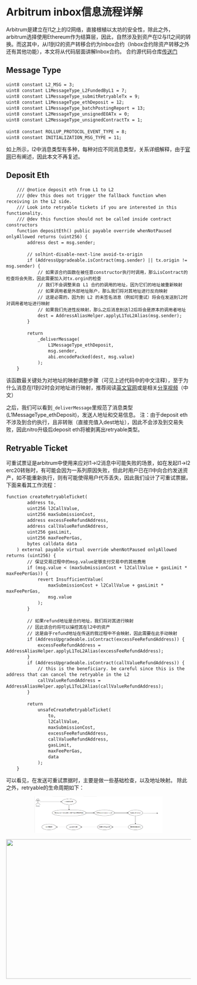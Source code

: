 # Arbitrum inbox信息流程详解
Arbitrum是建立在l1之上的l2网络，直接根植以太坊的安全性，除此之外，arbitrum选择使用Ethereum作为结算层，因此，自然涉及到资产在l2与l1之间的转换。而这其中，从l1到l2的资产转移合约为Inbox合约（Inbox合约除资产转移之外还有其他功能），本文将从代码层面讲解Inbox合约。
合约源代码仓库[传送门](https://github.com/OffchainLabs/nitro/blob/master/contracts/src/bridge/Inbox.sol)
## Message Type
```
uint8 constant L2_MSG = 3;
uint8 constant L1MessageType_L2FundedByL1 = 7;
uint8 constant L1MessageType_submitRetryableTx = 9;
uint8 constant L1MessageType_ethDeposit = 12;
uint8 constant L1MessageType_batchPostingReport = 13;
uint8 constant L2MessageType_unsignedEOATx = 0;
uint8 constant L2MessageType_unsignedContractTx = 1;

uint8 constant ROLLUP_PROTOCOL_EVENT_TYPE = 8;
uint8 constant INITIALIZATION_MSG_TYPE = 11;
```
如上所示，l2中消息类型有多种，每种对应不同消息类型，关系详细解释，由于[官网](https://developer.offchainlabs.com/docs/arbos_formats#incoming-messages)已有阐述，因此本文不再复述。
## Deposit Eth
```
    /// @notice deposit eth from L1 to L2
    /// @dev this does not trigger the fallback function when receiving in the L2 side.
    /// Look into retryable tickets if you are interested in this functionality.
    /// @dev this function should not be called inside contract constructors
    function depositEth() public payable override whenNotPaused onlyAllowed returns (uint256) {
        address dest = msg.sender;

        // solhint-disable-next-line avoid-tx-origin
        if (AddressUpgradeable.isContract(msg.sender) || tx.origin != msg.sender) {
            // 如果该合约函数在被任意constructor执行时调用，那么isContract的检查将会失败，因此需要加入对tx.orgin的检查 
            // 我们不会调整来自 L1 合约的调用的地址，因为它们的地址被重新映射
            // 如果调用者是外部地址账户，那么我们将对其地址进行反向映射
            // 这是必需的，因为到 L2 的未签名消息（例如可重试）将会在发送到l2时对调用者地址进行映射
            // 如果我们先进性反映射，那么之后消息到达l2后将会是原本的调用者地址
            dest = AddressAliasHelper.applyL1ToL2Alias(msg.sender);
        }

        return
            _deliverMessage(
                L1MessageType_ethDeposit,
                msg.sender,
                abi.encodePacked(dest, msg.value)
            );
    }
```
该函数最关键处为对地址的映射调整步骤（可见上述代码中的中文注释），至于为什么消息在l1到l2时会对地址进行映射，推荐阅读[英文官网](https://developer.offchainlabs.com/docs/l1_l2_messages#address-aliasing)或是相关[分享视频](https://www.youtube.com/watch?v=sYo8DXvysJI)（中文）

之后，我们可以看到`_deliverMessage`里规范了消息类型(L1MessageType_ethDeposit)，发送人地址和交易信息。
注：由于deposit eth不涉及到合约执行，且非转账（直接充值入dest地址），因此不会涉及到交易失败，因此nitro升级后deposit eth将被剥离出retryable类型。


## Retryable Ticket
可重试票证是arbitrum中使用来应对l1->l2消息中可能失败的场景，如在发起l1->l2 erc20转账时，有可能会因为一系列原因失败，但此时用户已在l1中向合约发送资产，如不能重新执行，则有可能使得用户代币丢失，因此我们设计了可重试票据，下面来看其工作流程：
```
function createRetryableTicket(
        address to,
        uint256 l2CallValue,
        uint256 maxSubmissionCost,
        address excessFeeRefundAddress,
        address callValueRefundAddress,
        uint256 gasLimit,
        uint256 maxFeePerGas,
        bytes calldata data
    ) external payable virtual override whenNotPaused onlyAllowed returns (uint256) {
        // 保证交易过程中的msg.value足够支付交易中的其他费用
        if (msg.value < (maxSubmissionCost + l2CallValue + gasLimit * maxFeePerGas)) {
            revert InsufficientValue(
                maxSubmissionCost + l2CallValue + gasLimit * maxFeePerGas,
                msg.value
            );
        }

        // 如果refund地址是合约地址，我们将对其进行映射
        // 因此该合约将可以操控其在l2中的资产
        // 这是由于refund地址在传送的我过程中不会映射，因此需要在此手动映射
        if (AddressUpgradeable.isContract(excessFeeRefundAddress)) {
            excessFeeRefundAddress = AddressAliasHelper.applyL1ToL2Alias(excessFeeRefundAddress);
        }
        if (AddressUpgradeable.isContract(callValueRefundAddress)) {
            // this is the beneficiary. be careful since this is the address that can cancel the retryable in the L2
            callValueRefundAddress = AddressAliasHelper.applyL1ToL2Alias(callValueRefundAddress);
        }

        return
            unsafeCreateRetryableTicket(
                to,
                l2CallValue,
                maxSubmissionCost,
                excessFeeRefundAddress,
                callValueRefundAddress,
                gasLimit,
                maxFeePerGas,
                data
            );
    }

```
可以看见，在发送可重试票据时，主要是做一些基础检查，以及地址映射。
除此之外，retryable的生命周期如下：


<p align="center">
  <img width="350" height="100" src= "../pics/retryable-lifecycle.JPG" />
</p>
<p align="center">
  <img width="630" height="380" src= "../img/moralis/moralis_2.png" />
</p>
